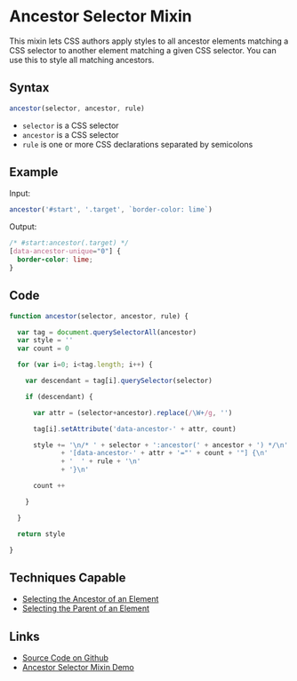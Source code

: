 # Ancestor Selector Mixin

This mixin lets CSS authors apply styles to all ancestor elements matching a CSS selector to another element matching a given CSS selector. You can use this to style all matching ancestors.

## Syntax

```javascript
ancestor(selector, ancestor, rule)
```

- `selector` is a CSS selector
- `ancestor` is a CSS selector
- `rule` is one or more CSS declarations separated by semicolons

## Example

Input:

```javascript
ancestor('#start', '.target', `border-color: lime`)
```

Output:

```css
/* #start:ancestor(.target) */
[data-ancestor-unique="0"] {
  border-color: lime;
}
```

## Code

```javascript
function ancestor(selector, ancestor, rule) {

  var tag = document.querySelectorAll(ancestor)
  var style = ''
  var count = 0

  for (var i=0; i<tag.length; i++) {

    var descendant = tag[i].querySelector(selector)

    if (descendant) {

      var attr = (selector+ancestor).replace(/\W+/g, '')

      tag[i].setAttribute('data-ancestor-' + attr, count)

      style += '\n/* ' + selector + ':ancestor(' + ancestor + ') */\n'
             + '[data-ancestor-' + attr + '="' + count + '"] {\n'
             + '  ' + rule + '\n'
             + '}\n'

      count ++

    }

  }

  return style

}
```

## Techniques Capable

- [Selecting the Ancestor of an Element](../techniques/ancestor-of-element.html)
- [Selecting the Parent of an Element](../techniques/parent-of-element.html)

## Links

- [Source Code on Github](https://github.com/tomhodgins/reprocss/blob/master/mixins/ancestor-selector.js)
- [Ancestor Selector Mixin Demo](https://tomhodgins.github.io/reprocss/test/ancestor-selector-mixin.html)